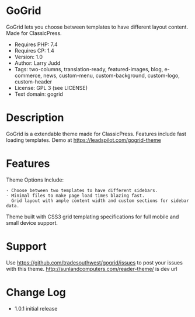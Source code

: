 # GoGrid
GoGrid lets you choose between templates to have different layout content. Made for ClassicPress.

- Requires PHP: 7.4
- Requires CP:  1.4
- Version:      1.0
- Author:       Larry Judd
- Tags:         two-columns, translation-ready, featured-images, blog, e-commerce, news, custom-menu, custom-background, custom-logo, custom-header
- License:      GPL 3 (see LICENSE)
- Text domain:  gogrid

# Description
GoGrid is a extendable theme made for ClassicPress. Features include fast loading templates.  Demo at https://leadspilot.com/gogrid-theme

# Features
Theme Options Include:

    - Choose between two templates to have different sidebars.
    - Minimal files to make page load times blazing fast.
      Grid layout with ample content width and custom sections for sidebar data.

Theme built with CSS3 grid templating specifications for full mobile and small device support.

# Support
Use https://github.com/tradesouthwest/gogrid/issues to post your issues with this theme.
http://sunlandcomputers.com/reader-theme/ is dev url
# Change Log
- 1.0.1
initial release

